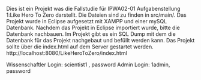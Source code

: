 Dies ist ein Projekt was die Fallstudie für IPWA02-01 Aufgabenstellung 1:Like Hero To Zero darstellt.
Die Dateien sind zu finden in src/main/.
Das Projekt wurde in Eclipse aufgesetzt mit XAMPP und einer mySQL Datenbank.
Nachdem das Projekt in Eclipse importiert wurde, bitte die Datenbank nachbauen.
Im Projekt gibt es ein SQL Dump mit dem die Datenbank für das Projekt nachgebaut und befüllt werden kann.
Das Projekt sollte über die index.html auf dem Server gestartet werden.
http://localhost:8080/LikeHeroToZero/index.html

Wissenschaftler Login: scientist1 , password
Admin Login: 1admin, password

